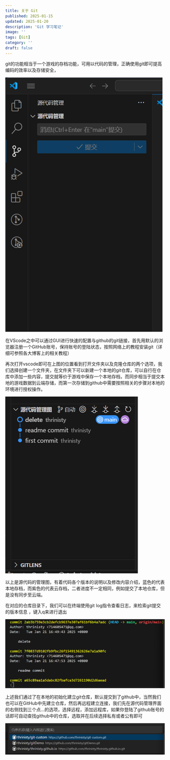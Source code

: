 ```yaml
---
title: 关于 Git
published: 2025-01-15
updated: 2025-01-20
description: 'Git 学习笔记'
image: ''
tags: [Git]
category: ''
draft: false 
---
```


git的功能相当于一个游戏的存档功能，可用以代码的管理，正确使用git即可提高编码的效率以及存储安全，

![30](../images/30.png)

在VScode之中可以通过GUI进行快速的配置与github的git链接，首先用默认的浏览器注册一个GitHub账号，保持账号的登陆状态，按照网络上的教程安装git（详细可参照各大博客上的相关教程）

再次打开vscode即可在上图的位置看到打开文件夹以及克隆仓库的两个选项，我们选择创建一个文件夹，在文件夹下可以新建一个本地的git仓库，可以自行在仓库中添加一些内容，提交就等价于游戏中保存一个本地存档，而同步相当于提交本地的游戏数据到云端存储，而第一次存储到github中需要按照相关的步骤对本地的环境进行授权操作。



![31](../images/31.png)

以上是源代码的管理图，有着代码各个版本的说明以及修改内容介绍，蓝色的代表本地存档，而紫色的代表云存档，二者进度不一定相同，例如提交了本地仓库，但是没有同步至云端。

在对应的仓库目录下，我们可以在终端使用git log指令查看日志，来检索git提交的版本信息 ，键入q来进行退出

![32](../images/32.png)

上述我们通过了在本地的初始化建立git仓库，默认提交到了github中，当然我们也可以在GitHub中先建立仓库，然后再远程建立连接，我们先在源代码管理界面的右侧找到三个点...的选项，选择远程，添加远程库，如果你登陆了github账号的话即可自动查找github中的仓库，选取并在后续选择私有或者公有即可

![33](../images/33.png)
